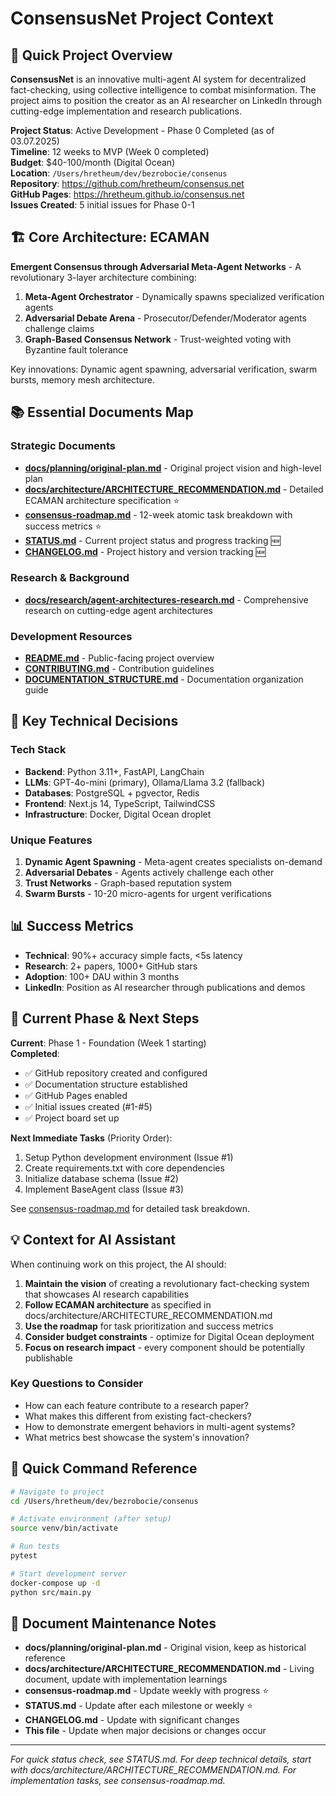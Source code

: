 # ConsensusNet Project Context

## 🎯 Quick Project Overview

**ConsensusNet** is an innovative multi-agent AI system for decentralized fact-checking, using collective intelligence to combat misinformation. The project aims to position the creator as an AI researcher on LinkedIn through cutting-edge implementation and research publications.

**Project Status**: Active Development - Phase 0 Completed (as of 03.07.2025)  
**Timeline**: 12 weeks to MVP (Week 0 completed)  
**Budget**: $40-100/month (Digital Ocean)  
**Location**: `/Users/hretheum/dev/bezrobocie/consenus`  
**Repository**: https://github.com/hretheum/consensus.net  
**GitHub Pages**: https://hretheum.github.io/consensus.net  
**Issues Created**: 5 initial issues for Phase 0-1

## 🏗️ Core Architecture: ECAMAN

**Emergent Consensus through Adversarial Meta-Agent Networks** - A revolutionary 3-layer architecture combining:

1. **Meta-Agent Orchestrator** - Dynamically spawns specialized verification agents
2. **Adversarial Debate Arena** - Prosecutor/Defender/Moderator agents challenge claims
3. **Graph-Based Consensus Network** - Trust-weighted voting with Byzantine fault tolerance

Key innovations: Dynamic agent spawning, adversarial verification, swarm bursts, memory mesh architecture.

## 📚 Essential Documents Map

### Strategic Documents
- **[docs/planning/original-plan.md](./docs/planning/original-plan.md)** - Original project vision and high-level plan
- **[docs/architecture/ARCHITECTURE_RECOMMENDATION.md](./docs/architecture/ARCHITECTURE_RECOMMENDATION.md)** - Detailed ECAMAN architecture specification ⭐
- **[consensus-roadmap.md](./consensus-roadmap.md)** - 12-week atomic task breakdown with success metrics ⭐
- **[STATUS.md](./STATUS.md)** - Current project status and progress tracking 🆕
- **[CHANGELOG.md](./CHANGELOG.md)** - Project history and version tracking 🆕

### Research & Background
- **[docs/research/agent-architectures-research.md](./docs/research/agent-architectures-research.md)** - Comprehensive research on cutting-edge agent architectures

### Development Resources
- **[README.md](./README.md)** - Public-facing project overview
- **[CONTRIBUTING.md](./CONTRIBUTING.md)** - Contribution guidelines
- **[DOCUMENTATION_STRUCTURE.md](./DOCUMENTATION_STRUCTURE.md)** - Documentation organization guide

## 🔑 Key Technical Decisions

### Tech Stack
- **Backend**: Python 3.11+, FastAPI, LangChain
- **LLMs**: GPT-4o-mini (primary), Ollama/Llama 3.2 (fallback)
- **Databases**: PostgreSQL + pgvector, Redis
- **Frontend**: Next.js 14, TypeScript, TailwindCSS
- **Infrastructure**: Docker, Digital Ocean droplet

### Unique Features
1. **Dynamic Agent Spawning** - Meta-agent creates specialists on-demand
2. **Adversarial Debates** - Agents actively challenge each other
3. **Trust Networks** - Graph-based reputation system
4. **Swarm Bursts** - 10-20 micro-agents for urgent verifications

## 📊 Success Metrics

- **Technical**: 90%+ accuracy simple facts, <5s latency
- **Research**: 2+ papers, 1000+ GitHub stars
- **Adoption**: 100+ DAU within 3 months
- **LinkedIn**: Position as AI researcher through publications and demos

## 🚀 Current Phase & Next Steps

**Current**: Phase 1 - Foundation (Week 1 starting)  
**Completed**:
- ✅ GitHub repository created and configured
- ✅ Documentation structure established
- ✅ GitHub Pages enabled
- ✅ Initial issues created (#1-#5)
- ✅ Project board set up

**Next Immediate Tasks** (Priority Order):
1. Setup Python development environment (Issue #1)
2. Create requirements.txt with core dependencies
3. Initialize database schema (Issue #2)
4. Implement BaseAgent class (Issue #3)

See [consensus-roadmap.md](./consensus-roadmap.md) for detailed task breakdown.

## 💡 Context for AI Assistant

When continuing work on this project, the AI should:

1. **Maintain the vision** of creating a revolutionary fact-checking system that showcases AI research capabilities
2. **Follow ECAMAN architecture** as specified in docs/architecture/ARCHITECTURE_RECOMMENDATION.md
3. **Use the roadmap** for task prioritization and success metrics
4. **Consider budget constraints** - optimize for Digital Ocean deployment
5. **Focus on research impact** - every component should be potentially publishable

### Key Questions to Consider
- How can each feature contribute to a research paper?
- What makes this different from existing fact-checkers?
- How to demonstrate emergent behaviors in multi-agent systems?
- What metrics best showcase the system's innovation?

## 🔗 Quick Command Reference

```bash
# Navigate to project
cd /Users/hretheum/dev/bezrobocie/consenus

# Activate environment (after setup)
source venv/bin/activate

# Run tests
pytest

# Start development server
docker-compose up -d
python src/main.py
```

## 📝 Document Maintenance Notes

- **docs/planning/original-plan.md** - Original vision, keep as historical reference
- **docs/architecture/ARCHITECTURE_RECOMMENDATION.md** - Living document, update with implementation learnings
- **consensus-roadmap.md** - Update weekly with progress ⭐
- **STATUS.md** - Update after each milestone or weekly ⭐
- **CHANGELOG.md** - Update with significant changes
- **This file** - Update when major decisions or changes occur

---

*For quick status check, see STATUS.md. For deep technical details, start with docs/architecture/ARCHITECTURE_RECOMMENDATION.md. For implementation tasks, see consensus-roadmap.md.*